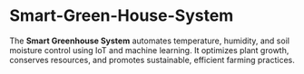 # Smart-Green-House-System
The **Smart Greenhouse System** automates temperature, humidity, and soil moisture control using IoT and machine learning. It optimizes plant growth, conserves resources, and promotes sustainable, efficient farming practices.
